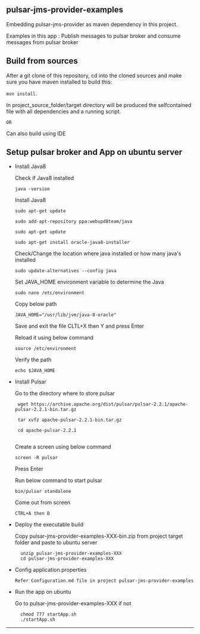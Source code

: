 ## pulsar-jms-provider-examples

Embedding pulsar-jms-provider as maven dependency in this project.

Examples in this app : Publish messages to pulsar broker and consume messages from pulsar broker

## Build from sources

 After a git clone of this repository, cd into the cloned sources and make sure you have maven installed to build this:

 `mvn install`.

 In project_source_folder/target directory will be produced the selfcontained file with all dependencies and a running script.

   `OR`

 Can also build using IDE

## Setup pulsar broker and App on ubuntu server

 * Install Java8

    Check if  Java8 installed

     `java -version`

     Install Java8

      ```
      sudo apt-get update

      sudo add-apt-repository ppa:webupd8team/java

      sudo apt-get update

      sudo apt-get install oracle-java8-installer

      ```

    Check/Change the location where java installed or how many java's installed

      `sudo update-alternatives --config java`

    Set JAVA_HOME environment variable to determine the Java

      `sudo nano /etc/environment`

    Copy below path

      `JAVA_HOME="/usr/lib/jvm/java-8-oracle"`

    Save and exit the file CLTL+X then Y and press Enter

    Reload it using below command

      `source /etc/environment`

    Verify the path

      `echo $JAVA_HOME`

* Install Pulsar

    Go to the directory where to store pulsar

     ```
      wget https://archive.apache.org/dist/pulsar/pulsar-2.2.1/apache-pulsar-2.2.1-bin.tar.gz

      tar xvfz apache-pulsar-2.2.1-bin.tar.gz

      cd apache-pulsar-2.2.1


     ```
    Create a screen using below command

     `screen -R pulsar`

    Press Enter

    Run below command to start pulsar

     `bin/pulsar standalone`

    Come out from screen

     `CTRL+A then D`

 * Deploy the executable build

    Copy pulsar-jms-provider-examples-XXX-bin.zip from project target folder and paste to ubuntu server

      ```
        unzip pulsar-jms-provider-examples-XXX
        cd pulsar-jms-provider-examples-XXX
      ```

 * Config application.properties

      `Refer Configuration.md file in project pulsar-jms-provider-examples`

 * Run the app on ubuntu

   Go to pulsar-jms-provider-examples-XXX if not

      ```
        chmod 777 startApp.sh
        ./startApp.sh

      ```

 ---
